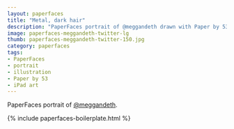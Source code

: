 ```yaml
---
layout: paperfaces
title: "Metal, dark hair"
description: "PaperFaces portrait of @meggandeth drawn with Paper by 53 on an iPad."
image: paperfaces-meggandeth-twitter-lg
thumb: paperfaces-meggandeth-twitter-150.jpg
category: paperfaces
tags: 
- PaperFaces
- portrait
- illustration
- Paper by 53
- iPad art
---
```


PaperFaces portrait of [@meggandeth](http://twitter.com/meggandeth).

{% include paperfaces-boilerplate.html %}